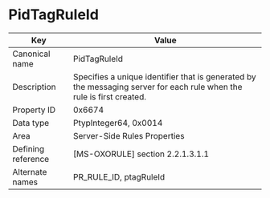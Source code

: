 # PidTagRuleId

| Key | Value |
|---|---|
| Canonical name | PidTagRuleId |
| Description | Specifies a unique identifier that is generated by the messaging server for each rule when the rule is first created. |
| Property ID | 0x6674 |
| Data type | PtypInteger64, 0x0014 |
| Area | Server-Side Rules Properties |
| Defining reference | [MS-OXORULE] section 2.2.1.3.1.1 |
| Alternate names | PR_RULE_ID, ptagRuleId |

